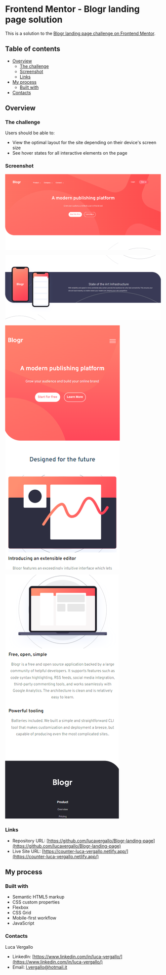 # Frontend Mentor - Blogr landing page solution

This is a solution to the [Blogr landing page challenge on Frontend Mentor](https://www.frontendmentor.io/challenges/blogr-landing-page-EX2RLAApP).  

## Table of contents

- [Overview](#overview)
  - [The challenge](#the-challenge)
  - [Screenshot](#screenshot)
  - [Links](#links)
- [My process](#my-process)
  - [Built with](#built-with)
- [Contacts](#contacts)



## Overview

### The challenge

Users should be able to:

- View the optimal layout for the site depending on their device's screen size
- See hover states for all interactive elements on the page

### Screenshot

![](./asset/images/screenshot1.png)

![](./asset/images/screenshot2.png)

![](./asset/images/screenshot3.png)

![](./asset/images/screenshot4.png)



### Links

- Repository URL: [https://github.com/lucavergallo/Blogr-landing-page](https://github.com/lucavergallo/Blogr-landing-page)
- Live Site URL: [https://counter-luca-vergallo.netlify.app/](https://counter-luca-vergallo.netlify.app/)

## My process

### Built with

- Semantic HTML5 markup
- CSS custom properties
- Flexbox
- CSS Grid
- Mobile-first workflow
- JavaScript


### Contacts

Luca Vergallo

- LinkedIn: [https://www.linkedin.com/in/luca-vergallo/](https://www.linkedin.com/in/luca-vergallo/)
- Email: l.vergallo@hotmail.it



